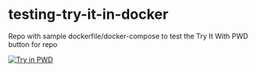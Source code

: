# testing-try-it-in-docker
Repo with sample dockerfile/docker-compose to test the Try It With PWD button for repo


[![Try in PWD](https://raw.githubusercontent.com/play-with-docker/stacks/master/assets/images/button.png)](./docker-compose.yml)
